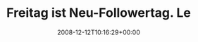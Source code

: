 ---
retweeted: false
source: <a href="http://twitter.com" rel="nofollow">Twitter Web Client</a>
entities:
  hashtags: []
  symbols: []
  user_mentions:
  - name: Abdirashid Dhanaane
    screen_name: liinle
    indices:
    - '55'
    - '62'
    id_str: '1303657002518880257'
    id: '1303657002518880257'
  - name: "Mr. Smith \U0001F7E2"
    screen_name: SmithersLE
    indices:
    - '75'
    - '86'
    id_str: '18050978'
    id: '18050978'
  - name: hiro
    screen_name: tenti
    indices:
    - '87'
    - '93'
    id_str: '131676920'
    id: '131676920'
  - name: Linzer Port
    screen_name: wienreport
    indices:
    - '94'
    - '105'
    id_str: '16156156'
    id: '16156156'
  urls: []
display_text_range:
- '0'
- '107'
favorite_count: '0'
id_str: '1053129755'
truncated: false
retweet_count: '0'
id: '1053129755'
created_at: Fri Dec 12 10:16:29 +0000 2008
favorited: false
full_text: Freitag ist Neu-Followertag. Leg ich jetzt fest. Hallo [@LIinLE](https://twitter.com/LIinLE)
  [@Freetagger](https://twitter.com/Freetagger) [@SmithersLE](https://twitter.com/SmithersLE)
  [@tenti](https://twitter.com/tenti) [@wienreport](https://twitter.com/wienreport)
  !
lang: de
tags:
- pesos:twitter
date: '2008-12-12T10:16:29+00:00'
src: https://twitter.com/bascht/status/1053129755
original_url: https://twitter.com/bascht/status/1053129755
type: twitter_tweet
text: Freitag ist Neu-Followertag. Leg ich jetzt fest. Hallo [@LIinLE](https://twitter.com/LIinLE)
  [@Freetagger](https://twitter.com/Freetagger) [@SmithersLE](https://twitter.com/SmithersLE)
  [@tenti](https://twitter.com/tenti) [@wienreport](https://twitter.com/wienreport)
  !
title: Freitag ist Neu-Followertag. Le

---